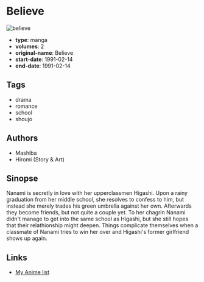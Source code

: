 # Believe

![believe](https://cdn.myanimelist.net/images/manga/2/241647.jpg)

-   **type**: manga
-   **volumes**: 2
-   **original-name**: Believe
-   **start-date**: 1991-02-14
-   **end-date**: 1991-02-14

## Tags

-   drama
-   romance
-   school
-   shoujo

## Authors

-   Mashiba
-   Hiromi (Story & Art)

## Sinopse

Nanami is secretly in love with her upperclassmen Higashi. Upon a rainy graduation from her middle school, she resolves to confess to him, but instead she merely trades his green umbrella against her own. Afterwards they become friends, but not quite a couple yet. To her chagrin Nanami didn't manage to get into the same school as Higashi, but she still hopes that their relathionship might deepen. Things complicate themselves when a classmate of Nanami tries to win her over and Higashi's former girlfriend shows up again.

## Links

-   [My Anime list](https://myanimelist.net/manga/110572/Believe)
